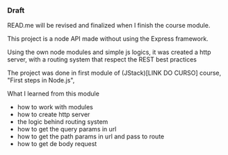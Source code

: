 ### Draft
READ.me will be revised and finalized when I finish the course module.

This project is a node API made without using the Express framework.

Using the own node modules and simple js logics, it was created a http server,
with a routing system that respect the REST best practices

The project was done in first module of (JStack)[LINK DO CURSO] course, "First steps in Node.js",

What I learned from this module
- how to work with modules
- how to create http server
- the logic behind routing system
- how to get the query params in url
- how to get the path params in url and pass to route
- how to get de body request